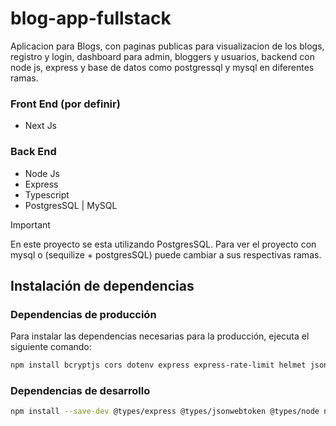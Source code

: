 # blog-app-fullstack
Aplicacion para Blogs, con paginas publicas para visualizacion de los blogs, registro y login, dashboard para admin, bloggers y usuarios, backend con node js, express y base de datos como postgressql y mysql en diferentes ramas.

### Front End (por definir)
- Next Js

### Back End
- Node Js
- Express 
- Typescript
- PostgresSQL | MySQL

>[!IMPORTANT] 
>En este proyecto se esta utilizando PostgresSQL. Para ver el proyecto con mysql o (sequilize + postgresSQL) puede cambiar a sus respectivas ramas.

## Instalación de dependencias

### Dependencias de producción

Para instalar las dependencias necesarias para la producción, ejecuta el siguiente comando:

```bash
npm install bcryptjs cors dotenv express express-rate-limit helmet jsonwebtoken
```

### Dependencias de desarrollo

```bash
npm install --save-dev @types/express @types/jsonwebtoken @types/node nodemon ts-node typescript
```